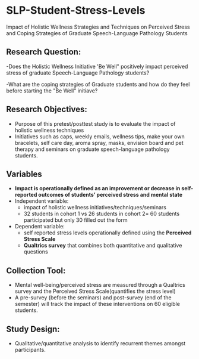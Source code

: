 # SLP-Student-Stress-Levels
Impact of Holistic Wellness Strategies and Techniques on Perceived Stress and Coping Strategies of Graduate Speech-Language Pathology Students

## Research Question:
-Does the Holistic Wellness Initiative 'Be Well" positively impact perceived stress of graduate Speech-Language Pathology students?

-What are the coping strategies of Graduate students and how do they feel before starting the "Be Well" initiave?

## Research Objectives:
- Purpose of this pretest/posttest study is to evaluate the impact of holistic wellness techniques
- Initiatives such as caps, weekly emails, wellness tips, make your own bracelets, self care day, aroma spray, masks, envision board and pet therapy and seminars on graduate speech-language pathology students.

## Variables
- **Impact is operationally defined as an improvement or decrease in self-reported outcomes of students’ perceived stress and mental state**
- Independent variable:
  - impact of holistic wellness initiatives/techniques/seminars
  - 32 students in cohort 1 vs 26 students in cohort 2= 60 students participated but only 30 filled out the form
- Dependent variable:
  - self reported stress levels operationally defined using the **Perceived Stress Scale**
  - **Qualtrics survey** that combines both quantitative and qualitative questions
    

## Collection Tool:
- Mental well-being/perceived stress are measured through a Qualtrics survey and the Perceived
Stress Scale(quantifies the stress level)
- A pre-survey (before the seminars) and post-survey (end of the semester) will track
the impact of these interventions on 60 eligible students.

## Study Design:
- Qualitative/quantitative analysis to identify recurrent themes amongst participants.



